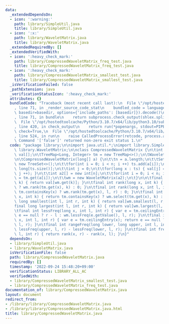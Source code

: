 ```yaml
---
data:
  _extendedDependsOn:
  - icon: ':warning:'
    path: library/SimpleUtil.java
    title: library/SimpleUtil.java
  - icon: ':x:'
    path: library/WaveletMatrix.java
    title: library/WaveletMatrix.java
  _extendedRequiredBy: []
  _extendedVerifiedWith:
  - icon: ':heavy_check_mark:'
    path: library/CompressedWaveletMatrix_freq_test.java
    title: library/CompressedWaveletMatrix_freq_test.java
  - icon: ':heavy_check_mark:'
    path: library/CompressedWaveletMatrix_smallest_test.java
    title: library/CompressedWaveletMatrix_smallest_test.java
  _isVerificationFailed: false
  _pathExtension: java
  _verificationStatusIcon: ':heavy_check_mark:'
  attributes: {}
  bundledCode: "Traceback (most recent call last):\n  File \"/opt/hostedtoolcache/Python/3.10.7/x64/lib/python3.10/site-packages/onlinejudge_verify/documentation/build.py\"\
    , line 71, in _render_source_code_stat\n    bundled_code = language.bundle(stat.path,\
    \ basedir=basedir, options={'include_paths': [basedir]}).decode()\n  File \"/opt/hostedtoolcache/Python/3.10.7/x64/lib/python3.10/site-packages/onlinejudge_verify/languages/user_defined.py\"\
    , line 71, in bundle\n    return subprocess.check_output(shlex.split(command))\n\
    \  File \"/opt/hostedtoolcache/Python/3.10.7/x64/lib/python3.10/subprocess.py\"\
    , line 420, in check_output\n    return run(*popenargs, stdout=PIPE, timeout=timeout,\
    \ check=True,\n  File \"/opt/hostedtoolcache/Python/3.10.7/x64/lib/python3.10/subprocess.py\"\
    , line 524, in run\n    raise CalledProcessError(retcode, process.args,\nsubprocess.CalledProcessError:\
    \ Command '['false']' returned non-zero exit status 1.\n"
  code: "package library;\n\nimport java.util.*;\nimport library.SimpleUtil;\nimport\
    \ library.WaveletMatrix;\n\nclass CompressedWaveletMatrix {\n\tint n;\n\tlong\
    \ val[];\n\tTreeMap<Long, Integer> tm = new TreeMap<>();\n\tWaveletMatrix wm;\n\
    \n\tCompressedWaveletMatrix(long[] a) {\n\t\tn = a.length;\n\t\tSet<Long> ts =\
    \ new TreeSet<>();\n\t\tfor(int i = 0; i < n; i ++) ts.add(a[i]);\n\t\tval = new\
    \ long[ts.size()];\n\t\tint j = 0;\n\t\tfor(long x : ts) { val[j] = x; tm.put(x,\
    \ j ++); }\n\t\tint a2[] = new int[n];\n\t\tfor(int i = 0; i < n; i ++) a2[i]\
    \ = tm.get(a[i]);\n\t\twm = new WaveletMatrix(a2);\n\t}\n\n\tfinal long get(int\
    \ k) { return val[wm.get(k)]; }\n\tfinal int rank(long x, int k) { return tm.containsKey(x)\
    \ ? wm.rank(tm.get(x), k) : 0; }\n\tfinal int rank(long x, int l, int r) { return\
    \ tm.containsKey(x) ? wm.rank(tm.get(x), l, r) : 0; }\n\tfinal int select(long\
    \ x, int k) { return tm.containsKey(x) ? wm.select(tm.get(x), k) : n; }\n\tfinal\
    \ long smallest(int l, int r, int k) { return val[wm.smallest(l, r, k)]; }\n\t\
    final long largest(int l, int r, int k) { return val[wm.largest(l, r, k)]; }\n\
    \tfinal int lessFreq(long x, int l, int r) { var e = tm.ceilingEntry(x); return\
    \ e == null ? r - l : wm.lessFreq(e.getValue(), l, r); }\n\tfinal int greaterFreq(long\
    \ x, int l, int r) { var e = tm.ceilingEntry(x); return e == null ? 0 : wm.greaterFreq(e.getValue(),\
    \ l, r); }\n\tfinal int rangeFreq(long lower, long upper, int l, int r) { return\
    \ lessFreq(upper, l, r) - lessFreq(lower, l, r); }\n\tfinal int freq(int x, int\
    \ l, int r) { return rank(x, r) - rank(x, l); }\n}"
  dependsOn:
  - library/SimpleUtil.java
  - library/WaveletMatrix.java
  isVerificationFile: false
  path: library/CompressedWaveletMatrix.java
  requiredBy: []
  timestamp: '2022-09-24 15:48:20+09:00'
  verificationStatus: LIBRARY_ALL_AC
  verifiedWith:
  - library/CompressedWaveletMatrix_smallest_test.java
  - library/CompressedWaveletMatrix_freq_test.java
documentation_of: library/CompressedWaveletMatrix.java
layout: document
redirect_from:
- /library/library/CompressedWaveletMatrix.java
- /library/library/CompressedWaveletMatrix.java.html
title: library/CompressedWaveletMatrix.java
---
```

